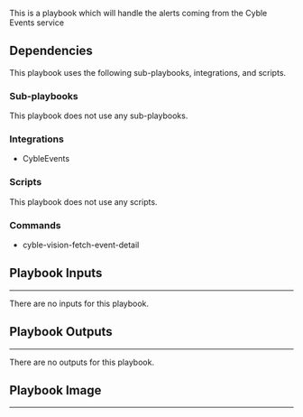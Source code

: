 This is a playbook which will handle the alerts coming from the Cyble Events service

## Dependencies
This playbook uses the following sub-playbooks, integrations, and scripts.

### Sub-playbooks
This playbook does not use any sub-playbooks.

### Integrations
* CybleEvents

### Scripts
This playbook does not use any scripts.

### Commands
* cyble-vision-fetch-event-detail

## Playbook Inputs
---
There are no inputs for this playbook.

## Playbook Outputs
---
There are no outputs for this playbook.

## Playbook Image
---
